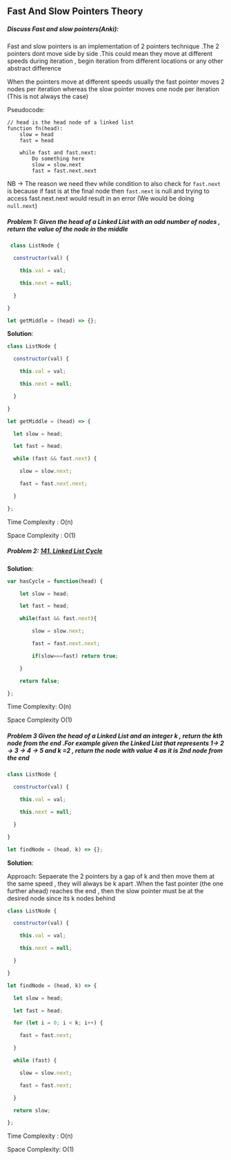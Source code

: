 ## Fast And Slow Pointers Theory

##### Discuss Fast and slow pointers(Anki):

Fast and slow pointers is an implementation of 2 pointers technique .The 2 pointers dont move side by side .This could mean they move at different speeds during iteration , begin iteration from different locations or any other abstract difference

When the pointers move at different speeds usually the fast pointer moves 2 nodes per iteration whereas the slow pointer moves one node per iteration (This is not always the case)

Pseudocode: 

```
// head is the head node of a linked list
function fn(head):
    slow = head
    fast = head

    while fast and fast.next:
        Do something here
        slow = slow.next
        fast = fast.next.next
```

NB -> The reason we need thev while condition to also check for `fast.next` is because if fast is at the final node then `fast.next` is null and trying to access fast.next.next would result in an error (We would be doing `null.next`) 

##### **Problem 1**: Given the head of a Linked List with an odd number of nodes  , return the value of the node in the middle 

```js
 class ListNode {

  constructor(val) {

    this.val = val;

    this.next = null;

  }

}

let getMiddle = (head) => {};


```

**Solution**:

```js
class ListNode {

  constructor(val) {

    this.val = val;

    this.next = null;

  }

}

let getMiddle = (head) => {

  let slow = head;

  let fast = head;

  while (fast && fast.next) {

    slow = slow.next;

    fast = fast.next.next;

  }

};
```

Time Complexity : O(n)

Space Complexity : O(1)

##### **Problem 2**: [141. Linked List Cycle](https://leetcode.com/problems/linked-list-cycle/)

**Solution**:

```js
var hasCycle = function(head) {

    let slow = head;

    let fast = head;

    while(fast && fast.next){

        slow = slow.next;

        fast = fast.next.next;

        if(slow===fast) return true;

    }

    return false;

};
```

Time Complexity: O(n)

Space Complexity O(1)

##### **Problem 3** Given the head of a Linked List and an integer k , return the kth node from the end .For example given the Linked List that represents **1-> 2 -> 3 -> 4 -> 5** and k =2 , return the node with value 4 as it is 2nd node from the end 

```js
class ListNode {

  constructor(val) {

    this.val = val;

    this.next = null;

  }

}

let findNode = (head, k) => {};  
```

**Solution**:

Approach: Sepaerate the 2 pointers by a gap of k and then move them at the same speed , they will always be k apart .When the fast pointer (the one further ahead) reaches the end , then the slow pointer must be at the desired node since its k nodes behind



```js
class ListNode {

  constructor(val) {

    this.val = val;

    this.next = null;

  }

}

let findNode = (head, k) => {

  let slow = head;

  let fast = head;

  for (let i = 0; i < k; i++) {

    fast = fast.next;

  }

  while (fast) {

    slow = slow.next;

    fast = fast.next;

  }

  return slow;

};
```

Time Complexity : O(n)

Space Complexity: O(1)
